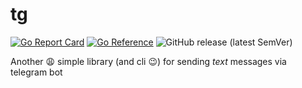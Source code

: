 # tg

[![Go Report Card](https://goreportcard.com/badge/github.com/a-kataev/tg)](https://goreportcard.com/report/github.com/a-kataev/tg)
[![Go Reference](https://pkg.go.dev/badge/github.com/a-kataev/tg.svg)](https://pkg.go.dev/github.com/a-kataev/tg)
![GitHub release (latest SemVer)](https://img.shields.io/github/v/release/a-kataev/tg)

Another 😩 simple library (and cli 😉) for sending *text* messages via telegram bot 
